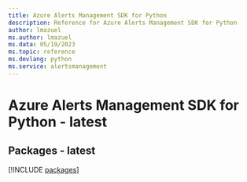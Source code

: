 ```yaml
---
title: Azure Alerts Management SDK for Python
description: Reference for Azure Alerts Management SDK for Python
author: lmazuel
ms.author: lmazuel
ms.data: 05/19/2023
ms.topic: reference
ms.devlang: python
ms.service: alertsmanagement
---
```

# Azure Alerts Management SDK for Python - latest
## Packages - latest
[!INCLUDE [packages](alerts-management-index.md)]